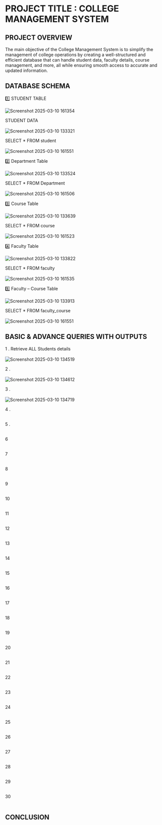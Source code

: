 # PROJECT TITLE : COLLEGE MANAGEMENT SYSTEM

## PROJECT OVERVIEW

The main objective of the College Management System is to simplify the management of college operations by creating a well-structured and efficient database that can handle student data, faculty details, course management, and more, all while ensuring smooth access to accurate and updated information.

## DATABASE SCHEMA

1️⃣ STUDENT TABLE
<br>
<br>
![Screenshot 2025-03-10 161354](https://github.com/user-attachments/assets/17281793-b033-4420-b9fc-0309d5ac9ed6)
<br>

STUDENT DATA
<br>
<br>
![Screenshot 2025-03-10 133321](https://github.com/user-attachments/assets/d0f73c7d-ed1d-4025-b2f0-8bdf1ed73dc6)
<br>

SELECT * FROM student
<br>
<br>
![Screenshot 2025-03-10 161551](https://github.com/user-attachments/assets/be766773-4cfd-4110-98d2-a373913eec8b)
<br>

2️⃣ Department Table
<br>
<br>
![Screenshot 2025-03-10 133524](https://github.com/user-attachments/assets/d1d81b75-e75d-49fb-a854-c1e9e1cd8793)
<br>

SELECT * FROM Department
<br>
<br>
![Screenshot 2025-03-10 161506](https://github.com/user-attachments/assets/ece4656f-070f-49c7-bbf6-841878a4f655)
<br>

3️⃣ Course Table
<br>
<br>
![Screenshot 2025-03-10 133639](https://github.com/user-attachments/assets/87408b23-f895-4dbb-86c3-24c52f55a810)
<br>

SELECT * FROM course
<br>
<br>
![Screenshot 2025-03-10 161523](https://github.com/user-attachments/assets/d2bde27e-50ce-4fbf-aaa7-0fde5ae62879)
<br>

4️⃣ Faculty Table
<br>
<br>
![Screenshot 2025-03-10 133822](https://github.com/user-attachments/assets/292be4d6-aa38-48dd-afac-137493f5810b)
<br>

SELECT * FROM faculty
<br>
<br>
![Screenshot 2025-03-10 161535](https://github.com/user-attachments/assets/d952d596-51a3-4911-b52a-93d261550701)
<br>

5️⃣ Faculty – Course Table
<br>
<br>
![Screenshot 2025-03-10 133913](https://github.com/user-attachments/assets/769564ba-8b87-4f1f-8744-01faa6059357)
<br>

SELECT * FROM faculty_course
<br>
<br>
![Screenshot 2025-03-10 161551](https://github.com/user-attachments/assets/db76e210-1373-44ea-8736-1d9737e5056e)
<br>

## BASIC  & ADVANCE QUERIES WITH OUTPUTS

1 . Retrieve ALL Students details
<br>
<br>
![Screenshot 2025-03-10 134519](https://github.com/user-attachments/assets/87100b35-d370-433c-95b7-8d6d49a994eb)

2 .
<br>
<br>
![Screenshot 2025-03-10 134612](https://github.com/user-attachments/assets/df57312e-6cf0-406a-9c84-0070e4585f5c)

3 . 
<br>
<br>
![Screenshot 2025-03-10 134719](https://github.com/user-attachments/assets/43609db7-4313-474b-9dd1-a352b4496354)

4 . 
<br>
<br>

5 .
<br>
<br>

6
<br>
<br>

7
<br>
<br>

8
<br>
<br>

9
<br>
<br>

10
<br>
<br>

11
<br>
<br>

12 
<br>
<br>

13
<br>
<br>

14
<br>
<br>

15
<br>
<br>

16
<br>
<br>

17
<br>
<br>

18
<br>
<br>

19
<br>
<br>

20
<br>
<br>

21
<br>
<br>

22
<br>
<br>

23
<br>
<br>

24
<br>
<br>

25
<br>
<br>

26
<br>
<br>

27
<br>
<br>

28
<br>
<br>

29
<br>
<br>

30
<br>
<br>



## CONCLUSION
